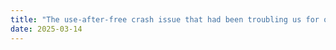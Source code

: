 ```yaml
---
title: "The use-after-free crash issue that had been troubling us for over a year has finally been identified and resolved!"
date: 2025-03-14
---
```

